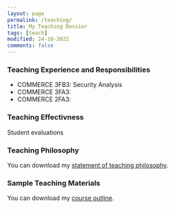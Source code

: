 ```yaml
---
layout: page
permalink: /teaching/
title: My Teaching Dossier
tags: [teach]
modified: 24-10-2022
comments: false
---
```


### Teaching Experience and Responsibilities
* COMMERCE 3FB3: Security Analysis<br>
* COMMERCE 3FA3: <br>
* COMMERCE 2FA3: <br>
### Teaching Effectivness
Student evaluations
### Teaching Philosophy
You can download my <a href="https://drive.google.com/file/d/1WoQm7hsK6wXy86wwLZqQ_M7I5N5IxThO/view?usp=sharing" target="_blank">statement of teaching philosophy</a>.
### Sample Teaching Materials
You can download my <a href="" target="_blank">course outline</a>. 
